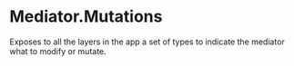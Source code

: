 # Mediator.Mutations

Exposes to all the layers in the app a set of types to indicate the mediator what to modify or mutate.